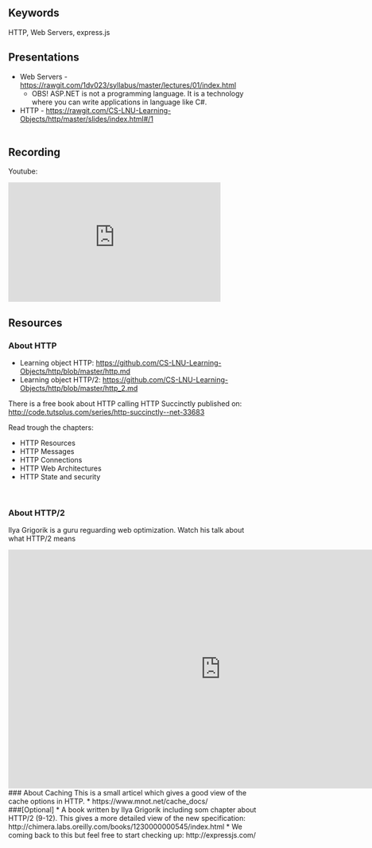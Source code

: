 ## Keywords
HTTP, Web Servers, express.js

## Presentations
* Web Servers - https://rawgit.com/1dv023/syllabus/master/lectures/01/index.html
  * OBS! ASP.NET is not a programming language. It is a technology where you can write applications in language like C#.
* HTTP - https://rawgit.com/CS-LNU-Learning-Objects/http/master/slides/index.html#/1
<br /><br />


## Recording
Youtube:
<iframe width="427" height="240" src="https://www.youtube.com/embed/WFf8Bs8k5-c" frameborder="0" allowfullscreen></iframe>

## Resources
### About HTTP

* Learning object HTTP: https://github.com/CS-LNU-Learning-Objects/http/blob/master/http.md
* Learning object HTTP/2: https://github.com/CS-LNU-Learning-Objects/http/blob/master/http_2.md

There is a free book about HTTP calling HTTP Succinctly published on:
http://code.tutsplus.com/series/http-succinctly--net-33683

Read trough the chapters:
* HTTP Resources
* HTTP Messages
* HTTP Connections
* HTTP Web Architectures
* HTTP State and security
<br />

### About HTTP/2
Ilya Grigorik is a guru reguarding web optimization. Watch his talk about what HTTP/2 means<br />
<iframe width="854" height="480" src="https://www.youtube.com/embed/yURLTwZ3ehk" frameborder="0" allowfullscreen></iframe>

<br />
### About Caching
This is a small articel which gives a good view of the cache options in HTTP.
* https://www.mnot.net/cache_docs/

<br />
###[Optional]
* A book written by Ilya Grigorik including som chapter about HTTP/2 (9-12). This gives a more detailed view of the new specification: http://chimera.labs.oreilly.com/books/1230000000545/index.html
* We coming back to this but feel free to start checking up: http://expressjs.com/
